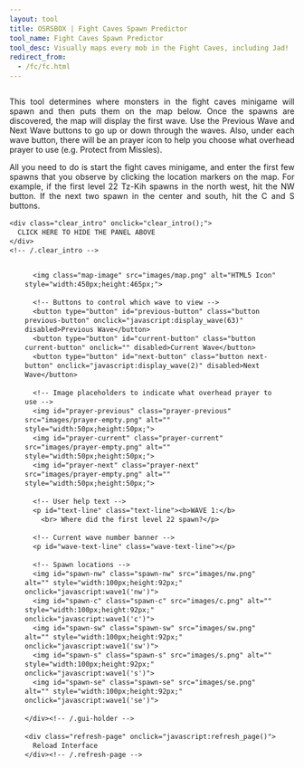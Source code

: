 ```yaml
---
layout: tool
title: OSRSBOX | Fight Caves Spawn Predictor
tool_name: Fight Caves Spawn Predictor
tool_desc: Visually maps every mob in the Fight Caves, including Jad!
redirect_from:
  - /fc/fc.html
---
```


<style>
/* INTRO BLURB CONFIGURATION */
.intro {
	overflow: hidden;
}
.intro p {
	text-align: justify;
}
.clear_intro {
	display: block;
    margin: 0 auto;    
	width: 450px;
	height: 90px;
	line-height: 30px;	
	background-color: #4CAF50;
	font-weight: bold;
	text-align: center;
	height: 30px;
	font-size: large;
	font-weight: bold;
    text-align: center;
}
.clear_intro:hover {
	cursor: pointer;
	color: black;
}

/* MAIN GUI POSITION */
.gui-holder {
	position: relative;
	margin-left: auto;
	margin-right: auto;
    width: 450px;
    max-width: 450px;
	min-height: 600px;
	max-height: 800px;	
}

/* BASE MAP POSIITON */
.gui-holder .map-image {
	position: absolute;
	top: 120px;
}

/* TEXT LINE CONFIGURATION */
.text-line {
	position: absolute;
	width: 450px;
	top: 70px;
	color: white;
	text-align: center;
}
.wave-text-line {
	position: absolute;
	top: 150px;
	left: 265px;
	color: red;
	font-weight: bold;
}

/* BUTTON POSITIONS AND CONFIGURATION */
.button {
	position: absolute;
	height: 30px;
	width: 130px;
	border-radius: 8px;
	background-color: white;
	color: black;
	border: 2px solid #e7e7e7;	
}
.button:hover {
	background-color: #e7e7e7;
}
.previous-button {
    top: 10px;
	left: 20px;
}
.current-button {
    top: 10px;
	left: 160px;
}
.next-button {
    top: 10px;
	left: 300px;
}

/* PRAYER POSITIONS */
.prayer-previous {
	position: absolute;
	top: 50px;
	left: 60px;
}
.prayer-current {
	position: absolute;
	top: 50px;
	left: 200px;
}
.prayer-next {
	position: absolute;
	top: 50px;
	left: 340px;
}

/* SPAWN POSITIONS */
.spawn-nw {
	position: absolute;
	top: 185px;
	left: 60px;
}
.spawn-c {
	position: absolute;
	top: 290px;
	left: 170px;
}
.spawn-sw {
	position: absolute;
	top: 410px;
	left: 55px;
}
.spawn-s {
	position: absolute;
	top: 410px;
	left: 180px;
}
.spawn-se {
	position: absolute;
	top: 345px;
	left: 300px;
}

/* SPAWN OFFSET POSITIONS */
.spawn-nw-offset {
	position: absolute;
	top: 205px;
	left: 80px;
}
.spawn-c-offset {
	position: absolute;
	top: 310px;
	left: 190px;
}
.spawn-sw-offset {
	position: absolute;
	top: 430px;
	left: 75px;
}
.spawn-s-offset {
	position: absolute;
	top: 430px;
	left: 200px;
}
.spawn-sw-offset {
	position: absolute;
	top: 365px;
	left: 320px;
}

/* REFRESH PAGE CONFIGURATION */
.refresh-page {
	display: block;
    margin: 0 auto;
    width: 450px;
	height: 60px;
	line-height: 60px;
	text-align: center;
	background-color: #4CAF50;
	font-size: large;
	font-weight: bold;
}
.refresh-page:hover {
	cursor: pointer;
	color: black;
	background-color: #4CAF50;
}
</style>
        
<div id="intro" class="intro">
    <p>This tool determines where monsters in the fight caves minigame will spawn and then puts them on the map below. Once the spawns are discovered, the map will display the first wave. Use the Previous Wave and Next Wave buttons to go up or down through the waves. Also, under each wave button, there will be an prayer icon to help you choose what overhead prayer to use (e.g. Protect from Missles).</p>
    <p>All you need to do is start the fight caves minigame, and enter the first few spawns that you observe by clicking the location markers on the map. For example, if the first level 22 Tz-Kih spawns in the north west, hit the NW button. If the next two spawn in the center and south, hit the C and S buttons.</p>
  
    <div class="clear_intro" onclick="clear_intro();">
      CLICK HERE TO HIDE THE PANEL ABOVE
    </div>
    <!-- /.clear_intro -->
  </div>
  <!-- /.intro -->
  
  <div class="application">
    <div id="gui-holder" class="gui-holder">
  
      <img class="map-image" src="images/map.png" alt="HTML5 Icon" style="width:450px;height:465px;">
  
      <!-- Buttons to control which wave to view -->
      <button type="button" id="previous-button" class="button previous-button" onclick="javascript:display_wave(63)" disabled>Previous Wave</button>
      <button type="button" id="current-button" class="button current-button" onclick="" disabled>Current Wave</button>
      <button type="button" id="next-button" class="button next-button" onclick="javascript:display_wave(2)" disabled>Next Wave</button>
  
      <!-- Image placeholders to indicate what overhead prayer to use -->
      <img id="prayer-previous" class="prayer-previous" src="images/prayer-empty.png" alt="" style="width:50px;height:50px;">
      <img id="prayer-current" class="prayer-current" src="images/prayer-empty.png" alt="" style="width:50px;height:50px;">
      <img id="prayer-next" class="prayer-next" src="images/prayer-empty.png" alt="" style="width:50px;height:50px;">
  
      <!-- User help text -->
      <p id="text-line" class="text-line"><b>WAVE 1:</b>
        <br> Where did the first level 22 spawn?</p>
  
      <!-- Current wave number banner -->
      <p id="wave-text-line" class="wave-text-line"></p>
  
      <!-- Spawn locations -->
      <img id="spawn-nw" class="spawn-nw" src="images/nw.png" alt="" style="width:100px;height:92px;" onclick="javascript:wave1('nw')">
      <img id="spawn-c" class="spawn-c" src="images/c.png" alt="" style="width:100px;height:92px;" onclick="javascript:wave1('c')">
      <img id="spawn-sw" class="spawn-sw" src="images/sw.png" alt="" style="width:100px;height:92px;" onclick="javascript:wave1('sw')">
      <img id="spawn-s" class="spawn-s" src="images/s.png" alt="" style="width:100px;height:92px;" onclick="javascript:wave1('s')">
      <img id="spawn-se" class="spawn-se" src="images/se.png" alt="" style="width:100px;height:92px;" onclick="javascript:wave1('se')">
  
    </div><!-- /.gui-holder -->
  
    <div class="refresh-page" onclick="javascript:refresh_page()">
      Reload Interface
    </div><!-- /.refresh-page -->
  </div><!-- /.application -->        
<script type="text/javascript" src="fight-caves.js"></script>
